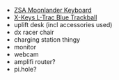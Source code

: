 - [ZSA Moonlander Keyboard](https://www.zsa.io/moonlander/)
- [X-Keys L-Trac Blue Trackball](https://xkeys.com/l-tracblu.html)
- uplift desk (incl accessories used)
- dx racer chair
- charging station thingy
- monitor
- webcam
- amplifi router?
- pi.hole?
<!--stackedit_data:
eyJoaXN0b3J5IjpbLTExMjA2Nzk0MDZdfQ==
-->